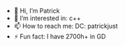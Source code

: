 - 👋 Hi, I’m Patrick
- 👀 I’m interested in: c++
- 📫 How to reach me: DC: patrickjust
- ⚡ Fun fact: I have 2700h+ in GD
